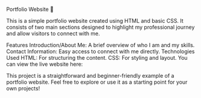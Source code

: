 Portfolio Website 🌟

This is a simple portfolio website created using HTML and basic CSS. It consists of two main sections designed to highlight my professional journey and allow visitors to connect with me.

Features
Introduction/About Me: A brief overview of who I am and my skills.
Contact Information: Easy access to connect with me directly.
Technologies Used
HTML: For structuring the content.
CSS: For styling and layout.
You can view the live website here:

This project is a straightforward and beginner-friendly example of a portfolio website. Feel free to explore or use it as a starting point for your own projects!
